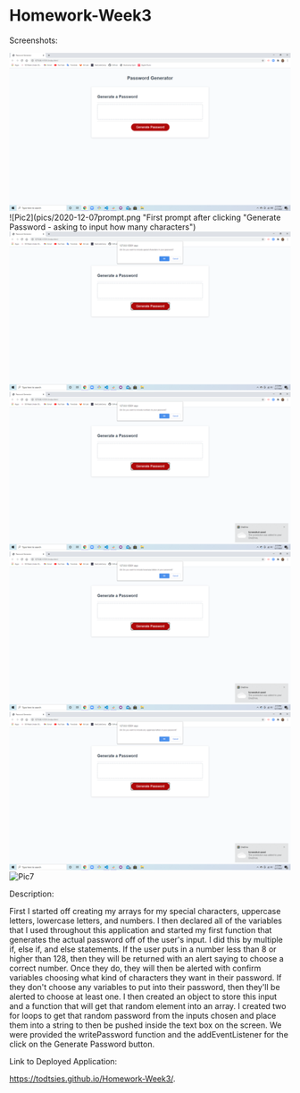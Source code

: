 # Homework-Week3
Screenshots: 

![Pic1](pics/2020-12-07.png "Deployed application without any clicks")
![Pic2](pics/2020-12-07prompt.png "First prompt after clicking "Generate Password - asking to input how many characters")
![Pic3](pics/2020-12-07specialChar.png "Do you want special characters in your password?")
![Pic4](pics/2020-12-07numbers.png "Do you want numbers in your password?")
![Pic5](pics/2020-12-07lowercase.png "Do you want any lowercase letters in your password?")
![Pic6](pics/2020-12-07uppercase.png "Do you want any uppercase letters in your password?")
![Pic7](pics/password.png "This is the generated password")

Description:

First I started off creating my arrays for my special characters, uppercase letters, lowercase letters, and numbers. I then declared all of the variables that I used throughout this application and started my first function that generates the actual password off of the user's input. I did this by multiple if, else if, and else statements. If the user puts in a number less than 8 or higher than 128, then they will be returned with an alert saying to choose a correct number. Once they do, they will then be alerted with confirm variables choosing what kind of characters they want in their password. If they don't choose any variables to put into their password, then they'll be alerted to choose at least one. I then created an object to store this input and a function that will get that random element into an array. I created two for loops to get that random password from the inputs chosen and place them into a string to then be pushed inside the text box on the screen. We were provided the writePassword function and the addEventListener for the click on the Generate Password button. 

Link to Deployed Application: 

https://todtsies.github.io/Homework-Week3/.
